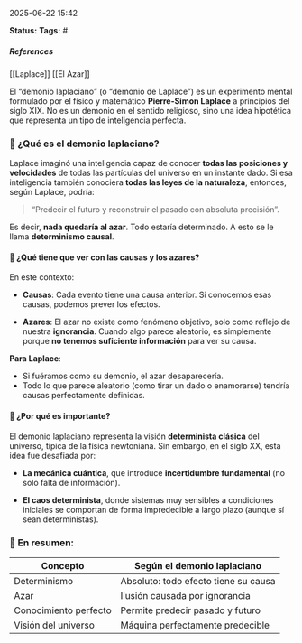 2025-06-22 15:42

**Status:**
**Tags:** #
##### **References**
[[Laplace]] [[El Azar]]

El “demonio laplaciano” (o “demonio de Laplace”) es un experimento mental formulado por el físico y matemático **Pierre-Simon Laplace** a principios del siglo XIX. No es un demonio en el sentido religioso, sino una idea hipotética que representa un tipo de inteligencia perfecta.

### 📘 ¿Qué es el demonio laplaciano?

Laplace imaginó una inteligencia capaz de conocer **todas las posiciones y velocidades** de todas las partículas del universo en un instante dado. Si esa inteligencia también conociera **todas las leyes de la naturaleza**, entonces, según Laplace, podría:

> “Predecir el futuro y reconstruir el pasado con absoluta precisión”.

Es decir, **nada quedaría al azar**. Todo estaría determinado. A esto se le llama **determinismo causal**.

#### 🔁 ¿Qué tiene que ver con las causas y los azares?

En este contexto:

- **Causas**: Cada evento tiene una causa anterior. Si conocemos esas causas, podemos prever los efectos.
   
- **Azares**: El azar no existe como fenómeno objetivo, solo como reflejo de nuestra **ignorancia**. Cuando algo parece aleatorio, es simplemente porque **no tenemos suficiente información** para ver su causa.


**Para Laplace**:

- Si fuéramos como su demonio, el azar desaparecería.  
- Todo lo que parece aleatorio (como tirar un dado o enamorarse) tendría causas perfectamente definidas.

#### 🧠 ¿Por qué es importante?

El demonio laplaciano representa la visión **determinista clásica** del universo, típica de la física newtoniana. Sin embargo, en el siglo XX, esta idea fue desafiada por:

- **La mecánica cuántica**, que introduce **incertidumbre fundamental** (no solo falta de información).
    
- **El caos determinista**, donde sistemas muy sensibles a condiciones iniciales se comportan de forma impredecible a largo plazo (aunque sí sean deterministas).

### 📌 En resumen:

| Concepto              | Según el demonio laplaciano          |
| --------------------- | ------------------------------------ |
| Determinismo          | Absoluto: todo efecto tiene su causa |
| Azar                  | Ilusión causada por ignorancia       |
| Conocimiento perfecto | Permite predecir pasado y futuro     |
| Visión del universo   | Máquina perfectamente predecible     |


